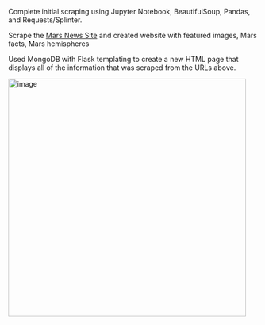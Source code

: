
Complete initial scraping using Jupyter Notebook, BeautifulSoup, Pandas, and Requests/Splinter.

Scrape the [Mars News Site](https://redplanetscience.com/) and created website with featured images, Mars facts, Mars hemispheres 

Used MongoDB with Flask templating to create a new HTML page that displays all of the information that was scraped from the URLs above.


<img width="479" alt="image" src="https://user-images.githubusercontent.com/87106205/173430249-8c1a3cf9-bf0e-45ef-b1c8-e9ba6a626399.png">
